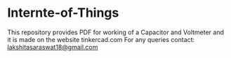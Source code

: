 # Internte-of-Things
This repository provides PDF for working of a Capacitor and Voltmeter and it is made on the website tinkercad.com
For any queries contact: lakshitasaraswat18@gmail.com
